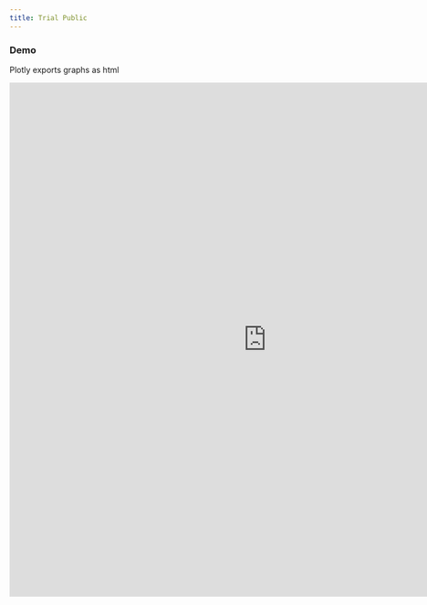 ```yaml
---
title: Trial Public
---
```

<html>
<head>
<meta property=’og:title’ content='Demo'/>
<meta property=’og:image’ content='https://qbi.uq.edu.au/files/24480/Neuroscience_image_QBI_iriswang-bloomingaxon.jpg’/>
<meta property=’og:description’ content='description'/>
<meta property="og:type" content='website'/>  
</head>

### Demo 
Plotly exports graphs as html
<iframe src="https://hpcfung.github.io/trial2.html" width="900" height="900" id="igraph" scrolling="no" seamless="seamless" frameBorder="0"> </iframe>
